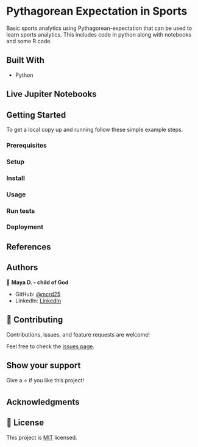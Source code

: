 # Pythagorean Expectation in Sports
Basic sports analytics using Pythagorean-expectation that can be used to learn sports analytics. This includes code in python along with notebooks and some R code.


## Built With

- Python

## Live Jupiter Notebooks




## Getting Started
To get a local copy up and running follow these simple example steps.

### Prerequisites

### Setup

### Install

### Usage

### Run tests

### Deployment


## References


## Authors

👤 **Maya D. - child of God**

- GitHub: [@mcrd25](https://github.com/mcrd25)
- LinkedIn: [LinkedIn](https://linkedin.com/in/mayadouglas)

## 🤝 Contributing

Contributions, issues, and feature requests are welcome!

Feel free to check the [issues page](../../issues/).

## Show your support

Give a ⭐️ if you like this project!

## Acknowledgments



## 📝 License

This project is [MIT](./LICENSE) licensed.